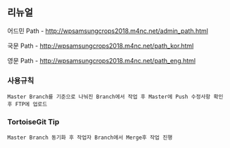 ## 리뉴얼 

어드민 Path - http://wpsamsungcrops2018.m4nc.net/admin_path.html

국문   Path - http://wpsamsungcrops2018.m4nc.net/path_kor.html

영문   Path - http://wpsamsungcrops2018.m4nc.net/path_eng.html


### 사용규칙

	Master Branch를 기준으로 나눠진 Branch에서 작업 후 Master에 Push 수정사항 확인 후 FTP에 업로드

### TortoiseGit Tip
    Master Branch 동기화 후 작업자 Branch에서 Merge후 작업 진행
